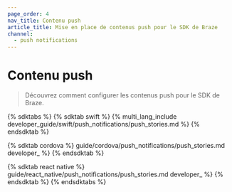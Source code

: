 ```yaml
---
page_order: 4
nav_title: Contenu push
article_title: Mise en place de contenus push pour le SDK de Braze
channel:
  - push notifications
---
```


# Contenu push

> Découvrez comment configurer les contenus push pour le SDK de Braze.

{% sdktabs %}
{% sdktab swift %}
{% multi_lang_include developer_guide/swift/push_notifications/push_stories.md %}
{% endsdktab %}

{% sdktab cordova %}
guide/cordova/push_notifications/push_stories.md developer_ %}
{% endsdktab %}

{% sdktab react native %}
guide/react_native/push_notifications/push_stories.md developer_ %}
{% endsdktab %}
{% endsdktabs %}
